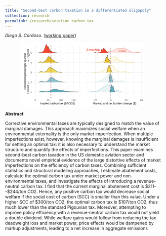 ```yaml
---
title: "Second-best carbon taxation in a differentiated oligopoly"
collection: research
permalink: /research/aviation_carbon_tax
---
```

_Diego S. Cardoso_. ([working paper](https://www.diegoscardoso.com/files/papers/Cardoso_2023_Aviation_carbon_tax.pdf))

<center>
  <img src="/images/Aviation_carbon_tax_website_fig.png" alt="Water Affordability in the US"  width="400"/>
</center>

**Abstract**

Corrective environmental taxes are typically designed to match the value of marginal damages. This approach maximizes social welfare when an environmental externality is the only market imperfection. When multiple imperfections exist, however, knowing the marginal damages is insufficient for setting an optimal tax: it is also necessary to understand the market structure and quantify the effects of imperfections. This paper examines second-best carbon taxation in the US domestic aviation sector and documents novel empirical evidence of the large distortive effects of market imperfections on the efficiency of carbon taxes. Combining sufficient statistics and structural modeling approaches, I estimate abatement costs, calculate the optimal carbon tax under market power and non-environmental taxes, and investigate the effects of introducing a revenue-neutral carbon tax. I find that the current marginal abatement cost is \$211--\$244/ton CO2. Hence, any positive carbon tax would decrease social welfare if the social cost of carbon (SCC) is smaller than this value. Under a higher SCC of \$300/ton CO2, the optimal carbon tax is \$107/ton CO2, thus much lower than the standard Pigouvian tax. Moreover, attempting to improve policy efficiency with a revenue-neutral carbon tax would not yield a double dividend. While welfare gains would follow from reducing the tax deadweight loss and market power, price effects would be dampened by markup adjustments, leading to a net increase in aggregate emissions
